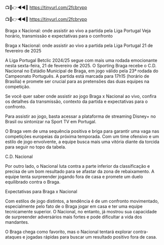 📺📱👉◄◄🔴 https://tinyurl.com/2fcbrypp

📺📱👉◄◄🔴 https://tinyurl.com/2fcbrypp



Braga x Nacional: onde assistir ao vivo a partida pela Liga Portugal
Veja horário, transmissão e expectativas para o confronto

Braga x Nacional: onde assistir ao vivo a partida pela Liga Portugal
21 de fevereiro de 2025

A Liga Portugal Betclic 2024/25 segue com mais uma rodada emocionante nesta sexta-feira, 21 de fevereiro de 2025. O Sporting Braga recebe o C.D. Nacional no Estádio Municipal de Braga, em jogo válido pela 23ª rodada do Campeonato Português. A partida está marcada para 17h15 (horário de Brasília) e promete ser crucial para as pretensões das duas equipes na competição.

Se você quer saber onde assistir ao jogo Braga x Nacional ao vivo, confira os detalhes da transmissão, contexto da partida e expectativas para o confronto.


Para assistir ao jogo, basta acessar a plataforma de streaming Disney+ no Brasil ou sintonizar na Sport TV em Portugal.

O Braga vem de uma sequência positiva e briga para garantir uma vaga nas competições europeias da próxima temporada. Com um time ofensivo e um estilo de jogo envolvente, a equipe busca mais uma vitória diante da torcida para seguir no topo da tabela.

C.D. Nacional

Por outro lado, o Nacional luta contra a parte inferior da classificação e precisa de um bom resultado para se afastar da zona de rebaixamento. A equipe tenta surpreender jogando fora de casa e promete um duelo equilibrado contra o Braga.

Expectativas para Braga x Nacional

Com estilos de jogo distintos, a tendência é de um confronto movimentado, especialmente pelo fato de o Braga jogar em casa e ter uma equipe tecnicamente superior. O Nacional, no entanto, já mostrou sua capacidade de surpreender adversários mais fortes e pode dificultar a vida dos mandantes.

O Braga chega como favorito, mas o Nacional tentará explorar contra-ataques e jogadas rápidas para buscar um resultado positivo fora de casa.
